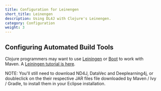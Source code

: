 ```yaml
---
title: Configuration for Leinengen
short_title: Leinengen
description: Using DL4J with Clojure's Leinengen.
category: Configuration
weight: 3
---
```


## Configuring Automated Build Tools

Clojure programmers may want to use [Leiningen](https://github.com/technomancy/leiningen/) or [Boot](http://boot-clj.com/) to work with Maven. A [Leiningen tutorial is here](https://github.com/technomancy/leiningen/blob/master/doc/TUTORIAL.md).

NOTE: You'll still need to download ND4J, DataVec and Deeplearning4j, or doubleclick on the their respective JAR files file downloaded by Maven / Ivy / Gradle, to install them in your Eclipse installation.